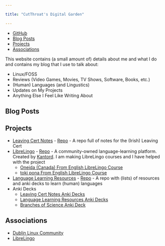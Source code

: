 ```yaml
---

title: "CutThroat's Digital Garden"

---
```



- [GitHub](https://github.com/cutthroat78)
- [Blog Posts](#blog-posts)
- [Projects](#projects)
- [Associations](#associations)

This website contains (a small amount of) details about me and what I do and contains my blog that I use to talk about:
- Linux/FOSS
- Reviews (Video Games, Movies, TV Shows, Software, Books, etc.)
- (Human) Languages (and Lingustics)
- Updates on My Projects
- Anything Else I Feel Like Writing About

## Blog Posts

<!--[##/##/#### - Category: Title]()-->

## Projects

- [Leaving Cert Notes](https://cutthroat78.github.io/Leaving-Cert-Notes) - [Repo](https://github.com/cutthroat78/Leaving-Cert-Notes) -  A repo full of notes for the (Irish) Leaving Cert
- [LibreLingo](https://librelingo.app/) - [Repo](https://github.com/LibreLingo/LibreLingo) - A community-owned language-learning platform. Created by [Kantord](https://github.com/kantord). I am making LibreLingo courses and I have helped with the project
  - [Oneida (Canada) From English LibreLingo Course](https://github.com/cutthroat78/LibreLingo-Oneida-Canada-From-English)
  - [toki pona From English LibreLingo Course](https://github.com/cutthroat78/LibreLingo-toki-pona-From-English)
- [Language Learning Resources](https://cutthroat78.github.io/Language-Learning-Resources) - [Repo](https://github.com/cutthroat78/Language-Learning-Resources) - A repo with (lists) of resources and anki decks to learn (human) languages
- Anki Decks
  - [Leaving Cert Notes Anki Decks](https://github.com/cutthroat78/Leaving-Cert-Notes/tree/main/anki)
  - [Language Learning Resources Anki Decks](https://github.com/cutthroat78/Language-Learning-Resources/releases)
  - [Branches of Science Anki Deck](https://github.com/cutthroat78/Branches-of-Science-Anki-Deck)

## Associations

- [Dublin Linux Community](https://dublinlinux.org/)
- [LibreLingo](https://github.com/LibreLingo/LibreLingo)
